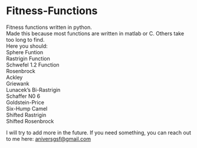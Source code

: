 # Fitness-Functions
Fitness functions written in python.\
Made this because most functions are written in matlab or C. Others take too long to find.\
Here you should:\
Sphere Funtion\
Rastrigin Function\
Schwefel 1.2 Function\
Rosenbrock\
Ackley\
Griewank\
Lunacek’s Bi-Rastrigin\
Schaffer N0 6\
Goldstein-Price\
Six-Hump Camel\
Shifted Rastrigin\
Shifted Rosenbrock

I will try to add more in the future.
If you need something, you can reach out to me here:
aniversgsf@gmail.com
